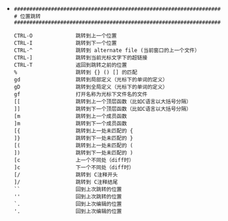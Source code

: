 - ```text
  ##############################################################################
  # 位置跳转
  ##############################################################################
  
  CTRL-O              跳转到上一个位置
  CTRL-I              跳转到下一个位置
  CTRL-^              跳转到 alternate file (当前窗口的上一个文件）
  CTRL-]              跳转到当前光标文字下的超链接
  CTRL-T              返回到跳转之前的位置
  %                   跳转到 {} () [] 的匹配
  gd                  跳转到局部定义（光标下的单词的定义）
  gD                  跳转到全局定义（光标下的单词的定义）
  gf                  打开名称为光标下文件名的文件
  [[                  跳转到上一个顶层函数（比如C语言以大括号分隔）
  ]]                  跳转到下一个顶层函数（比如C语言以大括号分隔）
  [m                  跳转到上一个成员函数
  ]m                  跳转到下一个成员函数
  [{                  跳转到上一处未匹配的 {
  ]}                  跳转到下一处未匹配的 }
  [(                  跳转到上一处未匹配的 (
  ])                  跳转到下一处未匹配的 )
  [c                  上一个不同处（diff时）
  ]c                  下一个不同处（diff时）
  [/                  跳转到 C注释开头
  ]/                  跳转到 C注释结尾
  ``                  回到上次跳转的位置
  ''                  回到上次跳转的位置
  `.                  回到上次编辑的位置
  '.                  回到上次编辑的位置
  ```